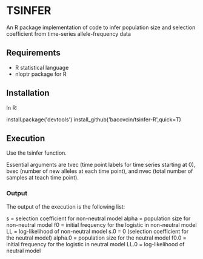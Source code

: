 # TSINFER

An R package implementation of code to infer population size and selection coefficient from time-series allele-frequency data


## Requirements
  * R statistical language
  * nloptr package for R


## Installation
 In R:

 install.package('devtools')
 install_github('bacovcin/tsinfer-R',quick=T)

## Execution
 Use the tsinfer function.

 Essential arguments are tvec (time point labels for time series starting at 0), bvec (number of new alleles at each time point), and nvec (total number of samples at teach time point).

### Output
The output of the execution is the following list:

s = selection coefficient for non-neutral model
alpha = population size for non-neutral model
f0 = initial frequency for the logistic in non-neutral model
LL = log-likelihood of non-neutral model
s.0 = 0 (selection coefficient for the neutral model)
alpha.0 = population size for the neutral model
f0.0 = initial frequency for the logistic in neutral model
LL.0 = log-likelihood of neutral model
